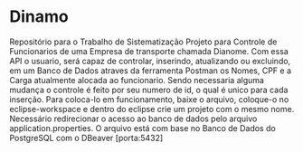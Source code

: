 # Dinamo
Repositório para o Trabalho de Sistematização
Projeto para Controle de Funcionarios de uma Empresa de transporte chamada Dianome.
Com essa API o usuario, será capaz de controlar, inserindo, atualizando ou excluindo, em um Banco de Dados atraves da ferramenta Postman os Nomes, CPF e a Carga atualmente alocada ao funcionario. Sendo necessaria alguma mudança o controle é feito por seu numero de id, o qual é unico para cada inserção.
Para coloca-lo em funcionamento, baixe o arquivo, coloque-o no eclipse-workspace e dentro do eclipse crie um projeto com o mesmo nome. 
Necessário redirecionar o acesso ao banco de dados pelo arquivo application.properties. O arquivo está com base no Banco de Dados do PostgreSQL com o DBeaver [porta:5432]
